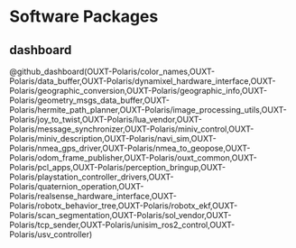 # Software Packages

## dashboard

@github_dashboard(OUXT-Polaris/color_names,OUXT-Polaris/data_buffer,OUXT-Polaris/dynamixel_hardware_interface,OUXT-Polaris/geographic_conversion,OUXT-Polaris/geographic_info,OUXT-Polaris/geometry_msgs_data_buffer,OUXT-Polaris/hermite_path_planner,OUXT-Polaris/image_processing_utils,OUXT-Polaris/joy_to_twist,OUXT-Polaris/lua_vendor,OUXT-Polaris/message_synchronizer,OUXT-Polaris/miniv_control,OUXT-Polaris/miniv_description,OUXT-Polaris/navi_sim,OUXT-Polaris/nmea_gps_driver,OUXT-Polaris/nmea_to_geopose,OUXT-Polaris/odom_frame_publisher,OUXT-Polaris/ouxt_common,OUXT-Polaris/pcl_apps,OUXT-Polaris/perception_bringup,OUXT-Polaris/playstation_controller_drivers,OUXT-Polaris/quaternion_operation,OUXT-Polaris/realsense_hardware_interface,OUXT-Polaris/robotx_behavior_tree,OUXT-Polaris/robotx_ekf,OUXT-Polaris/scan_segmentation,OUXT-Polaris/sol_vendor,OUXT-Polaris/tcp_sender,OUXT-Polaris/unisim_ros2_control,OUXT-Polaris/usv_controller)